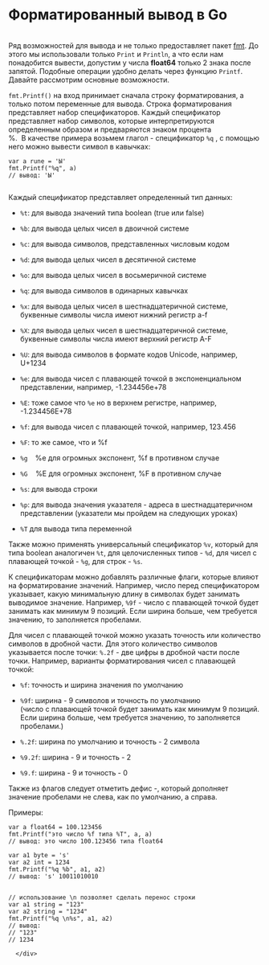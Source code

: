 # Форматированный вывод в Go

<article id="ember2996" class="step-show ember-view"><div class="step-dynamic-container">
<!---->
      <div id="ember2997" class="step-view step-view_material ember-view"><!----><div class="step-wrapper">
  <div class="step-inner page-fragment">
      <div id="ember2998" class="html-content rich-text-viewer ember-view" data-processed=""><!----><span>

<p><br>
Ряд возможностей для вывода&nbsp;и не только предоставляет пакет&nbsp;<a href="https://golang.org/pkg/fmt" rel="nofollow noopener noreferrer" target="_blank">fmt</a>. До этого&nbsp;мы использовали только <code>Print</code> и <code>Println</code>, а что если нам понадобится вывести, допустим у числа <strong>float64</strong> только 2&nbsp;знака&nbsp;после запятой. Подобные&nbsp;операции удобно делать через функцию <code>Printf</code>. Давайте рассмотрим&nbsp;основные возможности.</p>

<p><code>fmt.Printf()</code> на вход принимает сначала строку форматирования, а только потом&nbsp;переменные&nbsp;для вывода.&nbsp;Строка форматирования представляет набор спецификаторов. Каждый спецификатор представляет набор символов, которые интерпретируются определенным образом и предваряются знаком процента %.&nbsp;&nbsp;В&nbsp;качестве примера возьмем глагол&nbsp;-&nbsp;спецификатор&nbsp;<code>%q</code>&nbsp;, с помощью него можно вывести символ в кавычках:</p>

<pre><code class="language-go hljs"><span class="hljs-keyword">var</span> a <span class="hljs-keyword">rune</span> = <span class="hljs-string">'Ы'</span>
fmt.Printf(<span class="hljs-string">"%q"</span>, a)
<span class="hljs-comment">// вывод: 'Ы'</span>

</code></pre>

<p>Каждый спецификатор представляет определенный тип данных:</p>

<ul>
	<li>
	<p><code>%t</code>: для вывода значений типа boolean (true или false)</p>
	</li>
	<li>
	<p><code>%b</code>: для вывода целых чисел в двоичной системе</p>
	</li>
	<li>
	<p><code>%c</code>: для вывода символов, представленных числовым кодом</p>
	</li>
	<li>
	<p><code>%d</code>: для вывода целых чисел в десятичной системе</p>
	</li>
	<li>
	<p><code>%o</code>: для вывода целых чисел в восьмеричной системе</p>
	</li>
	<li>
	<p><code>%q</code>: для вывода символов в одинарных кавычках</p>
	</li>
	<li>
	<p><code>%x</code>: для вывода целых чисел в шестнадцатеричной системе, буквенные символы числа имеют нижний регистр a-f</p>
	</li>
	<li>
	<p><code>%X</code>: для вывода целых чисел в шестнадцатеричной&nbsp;системе, буквенные символы числа имеют верхний регистр A-F</p>
	</li>
	<li>
	<p><code>%U</code>: для вывода символов в формате кодов Unicode, например, U+1234</p>
	</li>
	<li>
	<p><code>%e</code>: для вывода чисел с плавающей точкой в экспоненциальном представлении, например, -1.234456e+78</p>
	</li>
	<li>
	<p><code>%E</code>: тоже самое что <code>%e</code> но в верхнем регистре, например, -1.234456E+78</p>
	</li>
	<li>
	<p><code>%f</code>: для вывода чисел с плавающей точкой, например, 123.456</p>
	</li>
	<li>
	<p><code>%F</code>: то же самое, что и %f</p>
	</li>
	<li>
	<p><code>%g&nbsp;</code>&nbsp; %e для огромных экспонент, %f в противном случае</p>
	</li>
	<li>
	<p><code>%G</code>&nbsp; &nbsp; %E для огромных экспонент, %F&nbsp;в противном случае</p>
	</li>
	<li>
	<p><code>%s</code>: для вывода строки</p>
	</li>
	<li>
	<p><code>%p</code>: для вывода значения указателя - адреса в шестнадцатеричном представлении (указатели мы пройдем на следующих уроках)</p>
	</li>
	<li>
	<p><code>%T</code> для вывода типа переменной</p>
	</li>
</ul>

<p>Также можно применять универсальный спецификатор&nbsp;<code>%v</code>, который для типа boolean аналогичен&nbsp;<code>%t</code>, для целочисленных типов -&nbsp;<code>%d</code>, для чисел с плавающей точкой -&nbsp;<code>%g</code>, для строк -&nbsp;<code>%s</code>.</p>

<p>К спецификаторам можно добавлять различные флаги, которые влияют на форматирование значений. Например, число перед спецификатором указывает, какую минимальную длину в символах будет занимать выводимое значение. Например,&nbsp;<code>%9f</code>&nbsp;- число с плавающей точкой будет занимать как минимум 9 позиций. Если ширина больше, чем требуется значению, то заполняется пробелами.</p>

<p>Для чисел с плавающей точкой можно указать точность или количество символов в дробной части. Для этого количество символов указывается после точки:&nbsp;<code>%.2f</code>&nbsp;- две цифры в дробной части после точки. Например, варианты форматирования чисел с плавающей точкой:</p>

<ul>
	<li>
	<p><code>%f</code>: точность и ширина значения по умолчанию</p>
	</li>
	<li>
	<p><code>%9f</code>: ширина - 9 символов и точность по умолчанию<br>
	(число с плавающей точкой будет занимать как минимум 9 позиций. Если ширина больше, чем требуется значению, то заполняется пробелами.)</p>
	</li>
	<li>
	<p><code>%.2f</code>: ширина по умолчанию и точность - 2 символа</p>
	</li>
	<li>
	<p><code>%9.2f</code>: ширина - 9 и точность - 2</p>
	</li>
	<li>
	<p><code>%9.f</code>: ширина - 9 и точность - 0</p>
	</li>
</ul>

<p>Также из флагов следует отметить дефис -, который дополняет значение пробелами не слева, как по умолчанию, а справа.</p>

<p>Примеры:</p>

<pre><code class="language-go hljs"><span class="hljs-keyword">var</span> a <span class="hljs-keyword">float64</span> = <span class="hljs-number">100.123456</span>
fmt.Printf(<span class="hljs-string">"это число %f типа %T"</span>, a, a)
<span class="hljs-comment">// вывод: это число 100.123456 типа float64</span>

<span class="hljs-keyword">var</span> a1 <span class="hljs-keyword">byte</span> = <span class="hljs-string">'s'</span>
<span class="hljs-keyword">var</span> a2 <span class="hljs-keyword">int</span> = <span class="hljs-number">1234</span>
fmt.Printf(<span class="hljs-string">"%q %b"</span>, a1, a2)
<span class="hljs-comment">// вывод: 's' 10011010010</span>


<span class="hljs-comment">// использование \n позволяет сделать перенос строки</span>
<span class="hljs-keyword">var</span> a1 <span class="hljs-keyword">string</span> = <span class="hljs-string">"123"</span>
<span class="hljs-keyword">var</span> a2 <span class="hljs-keyword">string</span> = <span class="hljs-string">"1234"</span>
fmt.Printf(<span class="hljs-string">"%q \n%s"</span>, a1, a2)
<span class="hljs-comment">// вывод: </span>
<span class="hljs-comment">// "123" </span>
<span class="hljs-comment">// 1234</span>
</code></pre></span>
      </div>
</div>
</div>
</article>
